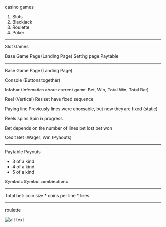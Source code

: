 casino games

1. Slots
2. Blackjack
3. Roulette
4. Poker

---

Slot Games

Base Game Page (Landing Page)
Setting page
Paytable

---

Base Game Page (Landing Page)

Console (Buttons together)

Infobar (Infomation about current game: Bet, Win, Total Win, Total Bet)

Reel (Vertical) 
Realset have fixed sequence

Paying line
Previously lines were choosable, but now they are fixed (static)

Reels spins
Spin in progress

Bet depends on the number of lines
bet lost
bet won

Cedit
Bet (Wager)
Win (Pyaouts)

---

Paytable
Payouts

- 3 of a kind
- 4 of a kind
- 5 of a kind

Symbols
Symbol combinations

---

Total bet: coin size * coins per line * lines 

---
roulette

![alt text]({3D25434B-F5EC-439E-A11D-A913251E2373}.png)